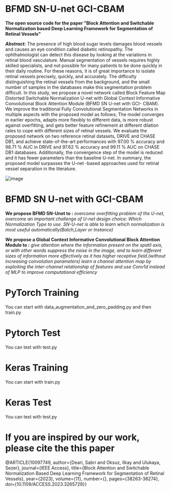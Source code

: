 # BFMD SN-U-net GCI-CBAM
**The open source code for the paper "Block Attention and Switchable Normalization based Deep Learning Framework for Segmentation of Retinal Vessels"**

_**Abstract:**_
The presence of high blood sugar levels damages blood vessels and causes an eye condition called diabetic retinopathy. The ophthalmologist can detect this disease by looking at the variations in retinal blood vasculature. Manual segmentation of vessels requires highly skilled specialists, and not possible for many patients to be done quickly in their daily routine. For these reasons, it is of great importance to isolate retinal vessels precisely, quickly, and accurately. The difficulty distinguishing the retinal vessels from the background, and the small number of samples in the databases make this segmentation problem difficult. In this study, we propose a novel network called Block Feature Map Distorted Switchable Normalization U-net with Global Context Informative Convolutional Block Attention Module (BFMD SN U-net with GCI- CBAM). We improve the traditional Fully Convolutional Segmentation Networks in multiple aspects with the proposed model as follows; The model converges in earlier epochs, adapts more flexibly to different data, is more robust against overfitting, and gets better feature refinement at different dilation rates to cope with different sizes of retinal vessels. We evaluate the proposed network on two reference retinal datasets, DRIVE and CHASE DB1, and achieve state-of-the-art performances with 97.00 % accuracy and 98.71 % AUC in DRIVE and 97.62 % accuracy and 99.11 % AUC on CHASE DB1 databases. Additionally, the convergence step of the model is reduced and it has fewer parameters than the baseline U-net. In summary, the proposed model surpasses the U-net -based approaches used for retinal vessel separation in the literature.

![image](https://github.com/sabrid369/BFMD-SN-U-net/assets/80791539/62b50b84-c365-44c6-8bd7-b6557fd3085b)

# BFMD SN U-net with GCI-CBAM
**We propose BFMD SN-Unet to :**
_overcome overfitting problem of the U-net,
overcome an important challenge of U-net design choice: Which Normalization Type to use. SN-U-net is able to learn which normalization is most useful automatically(Batch,Layer or Instance)_

**We propose a Global Context Informative Convolutional Block Attention Module to :**
_give attention where the information present on the spatil axis, or with other words suppress the noise in the image, and to learn different sizes of information more effectively as it has higher receptive field.(without increasing convolution parameters)_
_learn a channel attention map by exploiting the inter-channel relationship of features and use Conv1d instead of MLP to improve computational efficiency_

# PyTorch Training 
You can start with data_augmentation_and_zero_padding.py and then train.py
# Pytorch Test
You can test with test.py

# Keras Training 
You can start with train.py
# Keras Test
You can test with test.py

# If you are inspired by our work, please cite the this paper
@ARTICLE{10097749,
  author={Deari, Sabri and Oksuz, Ilkay and Ulukaya, Sezer},
  journal={IEEE Access}, 
  title={Block Attention and Switchable Normalization Based Deep Learning Framework for Segmentation of Retinal Vessels}, 
  year={2023},
  volume={11},
  number={},
  pages={38263-38274},
  doi={10.1109/ACCESS.2023.3265729}}
